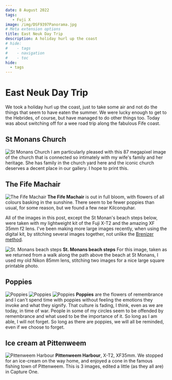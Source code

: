 ```yaml
---
date: 8 August 2022
tags:
   - Fuji X
image: /img/DSF9397Panorama.jpg
# Meta extension options
title: East Neuk Day Trip
description: A holiday hurl up the coast
# hide:
#    - tags
#    - navigation
#    - toc
hide:
  - tags
---
```

# East Neuk Day Trip

We took a holiday hurl up the coast, just to take some air and not do the things that seem to have eaten the summer. We were lucky enough to get to the Hebrides, of course, but have managed to do other things too. Today was about switching off for a wee road trip along the fabulous Fife coast.

## St Monans Church

![St Monans Church](/img/DSF9295Panorama.jpg)
I am particularly pleased with this 87 megapixel image of the church that is connected so intimately with my wife's family and her heritage. She has family in the church yard here and the iconic church deserves a decent place in our gallery. I hope to print this.

## The Fife Machair

![The Fife Machair](/img/DSF9355.jpg)
**The Fife Machair** is out in full bloom, with flowers of all colours basking in the sunshine. There seem to be fewer poppies than usual, for some reason, but we found a few near Kilconquhar.

All of the images in this post, except the St Monan's beach steps below, were taken with my lightweight kit of the Fuji X-T2 and the amazing XF 35mm f2 lens. I've been making more large images recently, when using the digital kit, by stitching several images together, not unlike the [Brenizer method](https://en.wikipedia.org/wiki/Brenizer_Method).

![St. Monans beach steps](/img/DSF9337Panorama.jpg)
**St. Monans beach steps** For this image, taken as we returned from a walk along the path above the beach at St Monans, I used my old Nikon 85mm lens, stitching two images for a nice large square printable photo.

## Poppies

![Poppies](/img/DSF9420.jpg)
![Poppies](/img/DSF9414.jpg)
![Poppies](/img/DSF9413.jpg)
**Poppies** are the flowers of remembrance and I can't spend time with poppies without feeling the emotions they invoke and what they signify. That culture is fading, I think, even as we are today, in time of war. People in some of my circles seem to be offended by remembrance and what used to be the importance of it. So long as I am able, I will not forget. So long as there are poppies, we will all be reminded, even if we choose to forget.

## Ice cream at Pittenweem

![Pittenweem Harbour](/img/DSF9397Panorama.jpg)
**Pittenweem Harbour**, X-T2, XF35mm. We stopped for an ice-cream on the way home, and enjoyed a cone in the famous fishing town of Pittenweem. This is 3 images, edited a little (as they all are) in Capture One.
